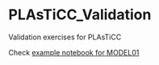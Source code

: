 # PLAsTiCC_Validation
Validation exercises for PLAsTiCC


Check [example notebook for MODEL01](https://github.com/emilleishida/PLAsTiCC_Validation/blob/master/pkl/MODEL01/PLAsTiCC_validation_MODEL01.ipynb)
